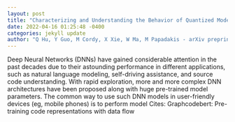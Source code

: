```yaml
--- 
layout: post 
title: "Characterizing and Understanding the Behavior of Quantized Models for Reliable Deployment" 
date: 2022-04-16 01:25:48 -0400 
categories: jekyll update 
author: "Q Hu, Y Guo, M Cordy, X Xie, W Ma, M Papadakis - arXiv preprint arXiv , 2022" 
--- 
```

Deep Neural Networks (DNNs) have gained considerable attention in the past decades due to their astounding performance in different applications, such as natural language modeling, self-driving assistance, and source code understanding. With rapid exploration, more and more complex DNN architectures have been proposed along with huge pre-trained model parameters. The common way to use such DNN models in user-friendly devices (eg, mobile phones) is to perform model Cites: Graphcodebert: Pre-training code representations with data flow